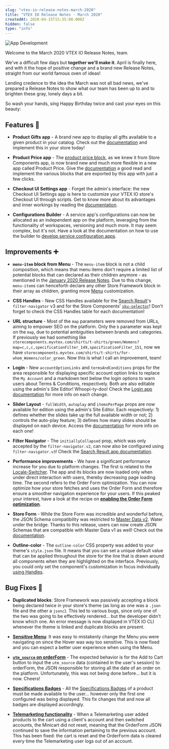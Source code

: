 ```yaml
---
slug: "vtex-io-release-notes-march-2020"
title: "VTEX IO Release Notes - March 2020"
createdAt: 2020-04-15T15:35:00.000Z
hidden: false
type: "info"
---
```

![App Development](https://cdn.jsdelivr.net/gh/vtexdocs/dev-portal-content@main/images/vtex-io-release-notes-march-2020-0.png)

Welcome to the March 2020 VTEX IO Release Notes, team.

We've a difficult few days but **together we'll make it**. April is finally here, and with it the hope of positive change and a brand new Release Notes, straight from our world famous oven of ideas!

Lending credence to the idea the March was not all bad news, we've prepared a Release Notes to show what our team has been up to and to brighten these gray, lonely days a bit.

So wash your hands, sing Happy Birthday twice and cast your eyes on this beauty:

## Features 🚀

- **Product Gifts app** - A brand new app to display all gifts available to a given product in your catalog. Check out the [documentation](https://developers.vtex.com/docs/guides/vtex-product-gifts/) and implement this in your store today!

- **Product Price app** - The [product price block](https://developers.vtex.com/docs/guides/vtex-store-components-productprice), as we knew it from Store Components app, is now brand new and much more flexible in a new app called Product Price. Give the [documentation](https://developers.vtex.com/docs/guides/vtex-product-price/) a good read and implement the various blocks that are exported by this app with just a few clicks.

- **Checkout UI Settings app** - Forget the admin's interface: the new Checkout UI Settings app is here to customize your VTEX IO store's Checkout UI through scripts. Get to know more about its advantages and inner workings by reading the [documentation](https://developers.vtex.com/docs/guides/checkout-customization-guide#checkout-ui-settings-app).

- **Configurations Builder** - A service app's configurations can now be allocated as an independent app on the platform, leveraging from the functionality of workspaces, versioning and much more. It may seem complex, but it's not. Have a look at the documentation on how to use the builder to [develop service configuration apps](https://developers.vtex.com/docs/guides/app-development-guides).

## Improvements ➕

- **`menu-item` block from Menu** - The `menu-item` block is not a child composition, which means that menu items don't require a limited list of potential blocks that can declared as their children anymore - as mentioned in the [January 2020 Release Notes](https://vtex.io/docs/releases/2020-01/README/). Due to this change, `menu-item`s can henceforth declare any other Store Framework block in their array as children, granting more [Menu](https://developers.vtex.com/docs/apps/vtex.menu) customization.

- **CSS Handles** - New CSS Handles available for the [Search Result](https://developers.vtex.com/docs/apps/vtex.search-result)'s `filter-navigator` v3 and for the Store Components' [`sku-selector`](https://developers.vtex.com/docs/apps/vtex.store-components/SkuSelector)! Don't forget to check the CSS Handles table for each documentation!

- **URL structure** - Most of the `map` parameters were removed from URLs, aiming to empower SEO on the platform. Only the `b` parameter was kept on the `map`, due to potential ambiguities between brands and categories. If previously we had something like `storecomponents.myvtex.com/shirts/t-shirts/green/Womens?map=c,c,c,specificationFilter_149,specificationFilter_151`, now we have `storecomponents.myvtex.com/shirts/t-shirts/for-whom_Womens/color_green`. Now this is what I call an improvement, team!

- **Login** - New `accountOptionLinks` and `termsAndConditions` props for the area responsible for displaying specific account option links to replace the `My Account` and a markdown text below the login options to warn users about Terms & Conditions, respectively. Both are also editable using the admin's Site Editor! Whoopi-ty-doo! Check the [Login app documentation](https://developers.vtex.com/docs/guides/vtex-login/) for more info on each change.

- **Slider Layout** - `fullWidth`, `autoplay` and `itemsPerPage` props are now available for edition using the admin's Site Editor. Each respectively: 1) defines whether the slides take up the full available width or not; 2) controls the auto-play feature; 3) defines how many slides should be displayed on each device. Access the [documentation](https://developers.vtex.com/docs/apps/vtex.slider-layout) for more info on each one!

- **Filter Navigator** - The `initiallyCollapsed` prop, which was only accepted by the `filter-navigator.v2`, can now also be configured using `filter-navigator.v3`! Check the [Search Result app documentation](https://developers.vtex.com/docs/guides/vtex-search-result/).

- **Performance improvements** - We have a significant performance increase for you due to platform changes. The first is related to the [Locale-Switcher](https://developers.vtex.com/docs/guides/vtex-locale-switcher). The app and its blocks are now loaded only when under direct interaction with users, thereby decreasing page loading time. The second refers to the Order Form optimization. You can now optimize how your store fetches and uses the Order Form and therefore ensure a smoother navigation experience for your users. If this peaked your interest, have a look at the recipe on [**enabling the Order Form optimization**](https://developers.vtex.com/docs/guides/vtex-io-documentation-enabling-order-form-optimization).

- **Store Form** - While the Store Form was incredible and wonderful before, the JSON Schema compatibility was restricted to [Master Data v2](https://help.vtex.com/tutorial/master-data-v2--3JJ1mlzuo88w22gO0gy0QS). Water under the bridge. Thanks to this release, users can now create JSON Schemas that are compatible with Master Data v1 as well! Check out the [documentation](https://developers.vtex.com/docs/guides/vtex-store-form).

- **Outline-color** - The `outline-color` CSS property was added to your theme's `style.json` file. It means that you can set a unique default value that can be applied throughout the store for the line that is drawn around all components when they are highlighted on the interface. Previously, you could only set the component's customization in focus individually [using Handles](https://developers.vtex.com/docs/guides/vtex-io-documentation-using-css-handles-for-store-customization).

## Bug Fixes 🐛

- **Duplicated blocks**: Store Framework was passively accepting a block being declared twice in your store's theme (as long as one was a `.json` file and the other a `jsonc`). This led to various bugs, since only one of the two was going to be effectively rendered... but the developer didn't know which one. An error message is now displayed in VTEX IO CLI whenever the theme is linked and duplicate blocks are present.

- **[Sensitive Menu](https://github.com/vtex-apps/menu/pull/91)**: It was easy to mistakenly change the Menu you were navigating on since the Hover was way too sensitive. This is now fixed and you can expect a better user experience when using the Menu.

- **[`utm_source` on orderForm](https://github.com/vtex-apps/add-to-cart-button/pull/12)** - The expected behavior is for the Add to Cart button to input the `utm_source` data (contained in the user's session) to orderForm, the JSON responsible for storing all the date of an order on the platform. Unfortunately, this was not being done before... but it is now. Cheers!

- **[Specifications Badges](https://github.com/vtex-apps/product-specification-badges/pull/6)** - All the [Specifications Badges](https://developers.vtex.com/docs/apps/vtex.product-specification-badges) of a product must be made available to the user... however only the first one configured was being displayed. This fix changes that and now all badges are displayed accordingly.

- **[Telemarketing functionality](https://github.com/vtex-apps/store-graphql/pull/451)** - When a Telemarketing user added products to the cart using a client's account and then switched accounts, the Minicart did not reset, meaning that the OrderForm JSON continued to save the information pertaining to the previous account. This has been fixed: the cart is reset and the OrderForm data is cleared every time the Telemarketing user logs out of an account.
